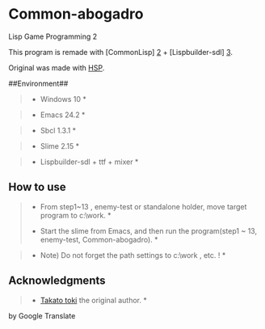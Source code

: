 # Common-abogadro
Lisp Game Programming 2
 
This program is remade with [CommonLisp] [2] + [Lispbuilder-sdl] [3].

Original was made with [HSP][1]. 

##Environment##

> * Windows 10 *

> * Emacs 24.2 *

> * Sbcl 1.3.1 *

> * Slime 2.15 *

> * Lispbuilder-sdl + ttf + mixer *



## How to use ##

> * From step1~13 , enemy-test or standalone holder, move target program to c:\work. *
>
> * Start the slime from Emacs, and then run the program(step1 ~ 13, enemy-test, Common-abogadro). *

> * Note) Do not forget the path settings to c:\work , etc. ! *

## Acknowledgments ##

> * [Takato toki][4] the original author. *

[1]: http://mclass13.web.fc2.com/hsplecture/index.htm
[2]: http://www.sbcl.org/
[3]: https://github.com/lispbuilder/lispbuilder
[4]: http://mclass13.web.fc2.com/index.htm

by Google Translate
